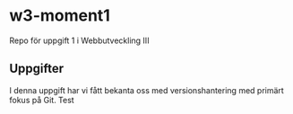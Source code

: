 # w3-moment1
Repo för uppgift 1 i Webbutveckling III

## Uppgifter

I denna uppgift har vi fått bekanta oss med versionshantering med primärt fokus på Git.
Test
